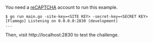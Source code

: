 You need a [reCAPTCHA](https://www.google.com/recaptcha/about/) account to run this example.

```shell
$ go run main.go -site-key=<SITE KEY> -secret-key=<SECRET KEY>
[Flamego] Listening on 0.0.0.0:2830 (development)
...
```

Then, visit http://localhost:2830 to test the challenge.
